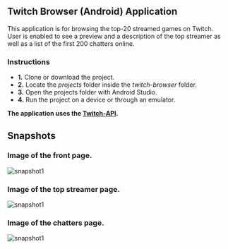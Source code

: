 ## Twitch Browser (Android) Application

This application is for browsing the top-20 streamed games on Twitch. 
<br> User is enabled to see a preview and a description of the top streamer as well as a list of the first 200 chatters online.
<br>
### Instructions
 - **1.**   Clone or download the project.
 - **2.**   Locate the *projects* folder inside the *twitch-browser* folder.
 - **3.**   Open the projects folder with Android Studio.
 - **4.**   Run the project on a device or through an emulator.
 
**The application uses the [Twitch-API](https://dev.twitch.tv/docs/v5).**

## Snapshots
### Image of the front page.<br>
![snapshot1](https://raw.githubusercontent.com/wizardmil/twitch-browser/master/snapshots/main.png) 
<br> 
### Image of the top streamer page.<br>
![snapshot1](https://raw.githubusercontent.com/wizardmil/twitch-browser/master/snapshots/top_stream.png) 
<br>
### Image of the chatters page.<br>
![snapshot1](https://raw.githubusercontent.com/wizardmil/twitch-browser/master/snapshots/chatters.png) 
